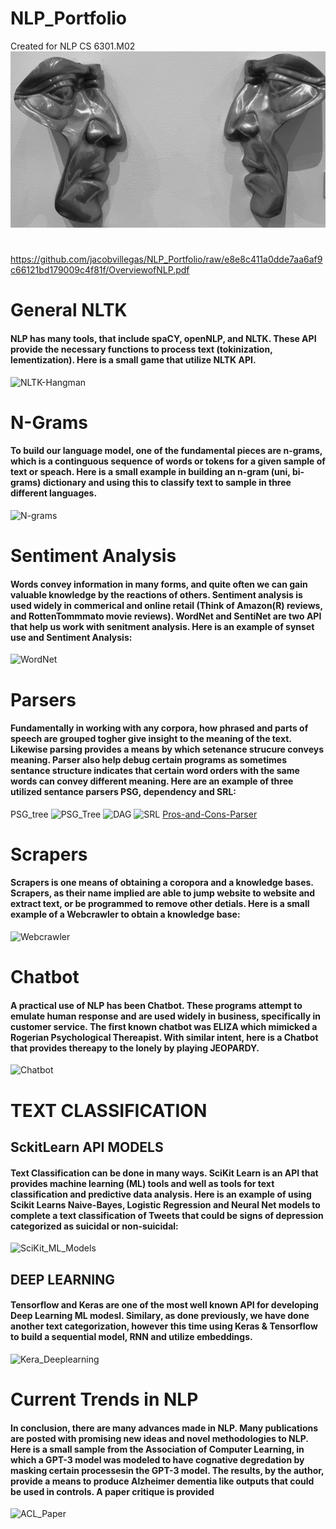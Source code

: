 # NLP_Portfolio
Created for NLP CS 6301.M02
![](https://github.com/jacobvillegas/NLP_Portfolio/blob/5b519bb4a0ea3e7cf88be617e74b1e6ac1cd4da1/IMG_0441.jpeg)
#
<https://github.com/jacobvillegas/NLP_Portfolio/raw/e8e8c411a0dde7aa6af9c66121bd179009c4f81f/OverviewofNLP.pdf>

# General NLTK
#### NLP has many tools, that include spaCY, openNLP, and NLTK. These API provide the necessary functions to process text (tokinization, lementization). Here is a small game that utilize NLTK API.
![NLTK-Hangman](https://github.com/jacobvillegas/NLP_Portfolio/tree/main/NLTK-tokenization)

# N-Grams
####  To build our language model, one of the fundamental pieces are n-grams, which is a continguous sequence of words or tokens for a given sample of text or speach. Here is a small example in building an n-gram (uni, bi-grams) dictionary and using this to classify text to sample in three different languages.
![N-grams](https://github.com/jacobvillegas/NLP_Portfolio/tree/main/N-Grams)

# Sentiment Analysis
#### Words convey information in many forms, and quite often we can gain valuable knowledge by the reactions of others. Sentiment analysis is used widely in commerical and online retail (Think of Amazon(R) reviews, and RottenTommmato movie reviews). WordNet and SentiNet are two API that help us work with senitment analysis. Here is an example of synset use and Sentiment Analysis:
![WordNet](https://github.com/jacobvillegas/NLP_Portfolio/tree/main/WordNet)

# Parsers
#### Fundamentally in working with any corpora, how phrased and parts of speech are grouped togher give insight to the meaning of the text. Likewise parsing provides a means by which setenance strucure conveys meaning. Parser also help debug certain programs as sometimes sentance structure indicates that certain word orders with the same words can convey different meaning.  Here are an example of three utilized sentance parsers PSG, dependency and SRL:
PSG_tree
![PSG_Tree](https://github.com/jacobvillegas/NLP_Portfolio/blob/main/Parsing/4711D70C-7464-4B9D-AB46-2B7F6166E29E.heic)
![DAG](https://github.com/jacobvillegas/NLP_Portfolio/blob/main/Parsing/A8AE9272-0BE8-4C7C-90A1-B2FC6185EA6B.heic)
![SRL](https://github.com/jacobvillegas/NLP_Portfolio/blob/main/Parsing/C40D5DAC-561D-4B84-9D3B-F379A6F2C9E1.heic)
[Pros-and-Cons-Parser](https://github.com/jacobvillegas/NLP_Portfolio/blob/main/Parsing/Pros%20and%20Cons%20of%20the%20parsers.pdf)


# Scrapers
#### Scrapers is one means of obtaining a coropora and a knowledge bases. Scrapers, as their name implied are able to jump website to website and extract text, or be programmed to remove other detials. Here is a small example of a Webcrawler to obtain a knowledge base:
![Webcrawler](https://github.com/jacobvillegas/NLP_Portfolio/tree/main/WebCrawler)

# Chatbot
#### A practical use of NLP has been Chatbot. These programs attempt to emulate human response and are used widely in business, specifically in customer service. The first known chatbot was ELIZA which mimicked a Rogerian Psychological Thereapist. With similar intent, here is a Chatbot that provides thereapy to the lonely by playing JEOPARDY.
![Chatbot](https://github.com/jacobvillegas/NLP_Portfolio/tree/main/Chatbot)



# TEXT CLASSIFICATION
## SckitLearn API MODELS
#### Text Classification can be done in many ways. SciKit Learn is an API that provides machine learning (ML) tools and well as tools for text classification and predictive data analysis. Here is an example of using Scikit Learns Naive-Bayes, Logistic Regression and Neural Net models to complete a text classification of Tweets that could be signs of depression categorized as suicidal or non-suicidal:
![SciKit_ML_Models](https://github.com/jacobvillegas/NLP_Portfolio/tree/main/Scikit_Deep_Learning)

## DEEP LEARNING
#### Tensorflow and Keras are one of the most well known API for developing Deep Learning ML modesl. Similary, as done previously, we have done another text categorization, however this time using Keras & Tensorflow to build a sequential model, RNN and utilize embeddings. 
![Kera_Deeplearning](https://github.com/jacobvillegas/NLP_Portfolio/tree/main/keras_deep_learning)


# Current Trends in NLP
#### In conclusion, there are many advances made in NLP. Many publications are posted with promising new ideas and novel methodologies to NLP. Here is a small sample from the Association of Computer Learning, in which a GPT-3 model was modeled to have cognative degredation by masking certain processesin the GPT-3 model. The results, by the author, provide a means to produce Alzheimer dementia like outputs that could be used in controls. A paper critique is provided
![ACL_Paper](https://github.com/jacobvillegas/NLP_Portfolio/tree/main/ACL)
